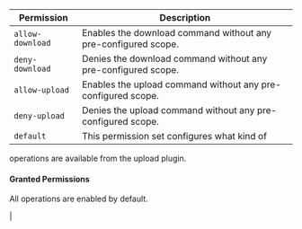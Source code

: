 | Permission | Description |
|------|-----|
|`allow-download`|Enables the download command without any pre-configured scope.|
|`deny-download`|Denies the download command without any pre-configured scope.|
|`allow-upload`|Enables the upload command without any pre-configured scope.|
|`deny-upload`|Denies the upload command without any pre-configured scope.|
|`default`|This permission set configures what kind of
operations are available from the upload plugin.

#### Granted Permissions

All operations are enabled by default.

|
